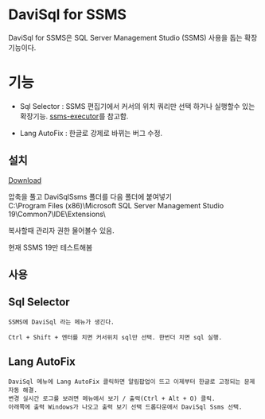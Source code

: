 # DaviSql for SSMS

DaviSql for SSMS은 SQL Server Management Studio (SSMS) 사용을 돕는 확장기능이다.


# 기능
- Sql Selector : SSMS 편집기에서 커서의 위치 쿼리만 선택 하거나 실행할수 있는 확장기능. [ssms-executor](https://github.com/devvcat/ssms-executor)를 참고함.

- Lang AutoFix : 한글로 강제로 바뀌는 버그 수정. 

## 설치
[Download](https://github.com/grimhang/DaviSqlSsms/releases/download/V0.9/DaviSqlSsms_V0.9.2.zip)

압축을 풀고 DaviSqlSsms 폴더를  다음 폴더에 붙여넣기  
 C:\Program Files (x86)\Microsoft SQL Server Management Studio 19\Common7\IDE\Extensions\  


복사할때 관리자 권한 물어볼수 있음.

현재 SSMS 19만 테스트해봄


## 사용

## Sql Selector
    SSMS에 DaviSql 라는 메뉴가 생긴다.  

    Ctrl + Shift + 엔터를 치면 커서위치 sql만 선택. 한번더 치면 sql 실행.

## Lang AutoFix
    DaviSql 메뉴에 Lang AutoFix 클릭하면 알림팝업이 뜨고 이제부터 한글로 고정되는 문제 자동 해결.  
    변경 실시간 로그를 보려면 메뉴에서 보기 / 출력(Ctrl + Alt + O) 클릭. 
    아래쪽에 출력 Windows가 나오고 출력 보기 선택 드롭다운에서 DaviSql Ssms 선택.
